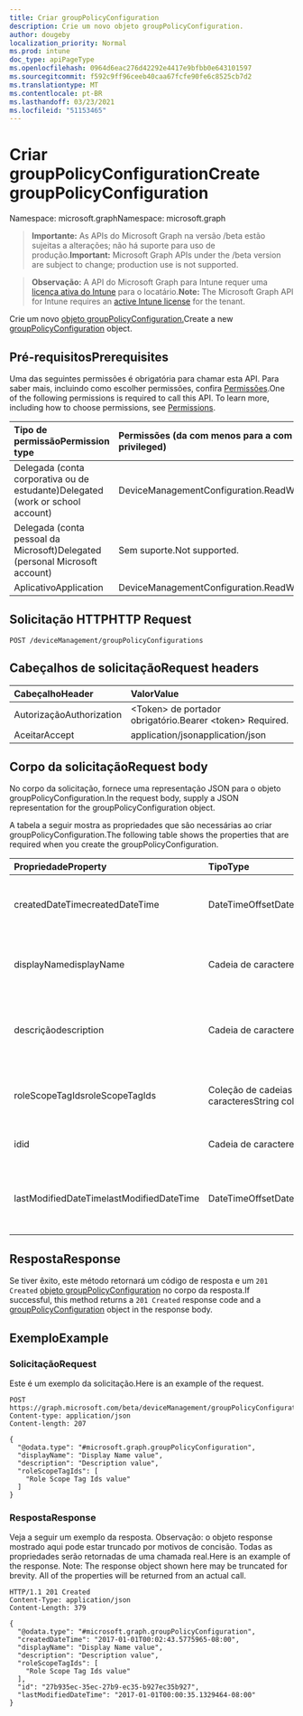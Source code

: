 ```yaml
---
title: Criar groupPolicyConfiguration
description: Crie um novo objeto groupPolicyConfiguration.
author: dougeby
localization_priority: Normal
ms.prod: intune
doc_type: apiPageType
ms.openlocfilehash: 0964d6eac276d42292e4417e9bfbb0e643101597
ms.sourcegitcommit: f592c9ff96ceeb40caa67fcfe90fe6c8525cb7d2
ms.translationtype: MT
ms.contentlocale: pt-BR
ms.lasthandoff: 03/23/2021
ms.locfileid: "51153465"
---
```

# <a name="create-grouppolicyconfiguration"></a><span data-ttu-id="e32ea-103">Criar groupPolicyConfiguration</span><span class="sxs-lookup"><span data-stu-id="e32ea-103">Create groupPolicyConfiguration</span></span>

<span data-ttu-id="e32ea-104">Namespace: microsoft.graph</span><span class="sxs-lookup"><span data-stu-id="e32ea-104">Namespace: microsoft.graph</span></span>

> <span data-ttu-id="e32ea-105">**Importante:** As APIs do Microsoft Graph na versão /beta estão sujeitas a alterações; não há suporte para uso de produção.</span><span class="sxs-lookup"><span data-stu-id="e32ea-105">**Important:** Microsoft Graph APIs under the /beta version are subject to change; production use is not supported.</span></span>

> <span data-ttu-id="e32ea-106">**Observação:** A API do Microsoft Graph para Intune requer uma [licença ativa do Intune](https://go.microsoft.com/fwlink/?linkid=839381) para o locatário.</span><span class="sxs-lookup"><span data-stu-id="e32ea-106">**Note:** The Microsoft Graph API for Intune requires an [active Intune license](https://go.microsoft.com/fwlink/?linkid=839381) for the tenant.</span></span>

<span data-ttu-id="e32ea-107">Crie um novo [objeto groupPolicyConfiguration.](../resources/intune-grouppolicy-grouppolicyconfiguration.md)</span><span class="sxs-lookup"><span data-stu-id="e32ea-107">Create a new [groupPolicyConfiguration](../resources/intune-grouppolicy-grouppolicyconfiguration.md) object.</span></span>

## <a name="prerequisites"></a><span data-ttu-id="e32ea-108">Pré-requisitos</span><span class="sxs-lookup"><span data-stu-id="e32ea-108">Prerequisites</span></span>
<span data-ttu-id="e32ea-p101">Uma das seguintes permissões é obrigatória para chamar esta API. Para saber mais, incluindo como escolher permissões, confira [Permissões](/graph/permissions-reference).</span><span class="sxs-lookup"><span data-stu-id="e32ea-p101">One of the following permissions is required to call this API. To learn more, including how to choose permissions, see [Permissions](/graph/permissions-reference).</span></span>

|<span data-ttu-id="e32ea-111">Tipo de permissão</span><span class="sxs-lookup"><span data-stu-id="e32ea-111">Permission type</span></span>|<span data-ttu-id="e32ea-112">Permissões (da com menos para a com mais privilégios)</span><span class="sxs-lookup"><span data-stu-id="e32ea-112">Permissions (from least to most privileged)</span></span>|
|:---|:---|
|<span data-ttu-id="e32ea-113">Delegada (conta corporativa ou de estudante)</span><span class="sxs-lookup"><span data-stu-id="e32ea-113">Delegated (work or school account)</span></span>|<span data-ttu-id="e32ea-114">DeviceManagementConfiguration.ReadWrite.All</span><span class="sxs-lookup"><span data-stu-id="e32ea-114">DeviceManagementConfiguration.ReadWrite.All</span></span>|
|<span data-ttu-id="e32ea-115">Delegada (conta pessoal da Microsoft)</span><span class="sxs-lookup"><span data-stu-id="e32ea-115">Delegated (personal Microsoft account)</span></span>|<span data-ttu-id="e32ea-116">Sem suporte.</span><span class="sxs-lookup"><span data-stu-id="e32ea-116">Not supported.</span></span>|
|<span data-ttu-id="e32ea-117">Aplicativo</span><span class="sxs-lookup"><span data-stu-id="e32ea-117">Application</span></span>|<span data-ttu-id="e32ea-118">DeviceManagementConfiguration.ReadWrite.All</span><span class="sxs-lookup"><span data-stu-id="e32ea-118">DeviceManagementConfiguration.ReadWrite.All</span></span>|

## <a name="http-request"></a><span data-ttu-id="e32ea-119">Solicitação HTTP</span><span class="sxs-lookup"><span data-stu-id="e32ea-119">HTTP Request</span></span>
<!-- {
  "blockType": "ignored"
}
-->
``` http
POST /deviceManagement/groupPolicyConfigurations
```

## <a name="request-headers"></a><span data-ttu-id="e32ea-120">Cabeçalhos de solicitação</span><span class="sxs-lookup"><span data-stu-id="e32ea-120">Request headers</span></span>
|<span data-ttu-id="e32ea-121">Cabeçalho</span><span class="sxs-lookup"><span data-stu-id="e32ea-121">Header</span></span>|<span data-ttu-id="e32ea-122">Valor</span><span class="sxs-lookup"><span data-stu-id="e32ea-122">Value</span></span>|
|:---|:---|
|<span data-ttu-id="e32ea-123">Autorização</span><span class="sxs-lookup"><span data-stu-id="e32ea-123">Authorization</span></span>|<span data-ttu-id="e32ea-124">&lt;Token&gt; de portador obrigatório.</span><span class="sxs-lookup"><span data-stu-id="e32ea-124">Bearer &lt;token&gt; Required.</span></span>|
|<span data-ttu-id="e32ea-125">Aceitar</span><span class="sxs-lookup"><span data-stu-id="e32ea-125">Accept</span></span>|<span data-ttu-id="e32ea-126">application/json</span><span class="sxs-lookup"><span data-stu-id="e32ea-126">application/json</span></span>|

## <a name="request-body"></a><span data-ttu-id="e32ea-127">Corpo da solicitação</span><span class="sxs-lookup"><span data-stu-id="e32ea-127">Request body</span></span>
<span data-ttu-id="e32ea-128">No corpo da solicitação, fornece uma representação JSON para o objeto groupPolicyConfiguration.</span><span class="sxs-lookup"><span data-stu-id="e32ea-128">In the request body, supply a JSON representation for the groupPolicyConfiguration object.</span></span>

<span data-ttu-id="e32ea-129">A tabela a seguir mostra as propriedades que são necessárias ao criar groupPolicyConfiguration.</span><span class="sxs-lookup"><span data-stu-id="e32ea-129">The following table shows the properties that are required when you create the groupPolicyConfiguration.</span></span>

|<span data-ttu-id="e32ea-130">Propriedade</span><span class="sxs-lookup"><span data-stu-id="e32ea-130">Property</span></span>|<span data-ttu-id="e32ea-131">Tipo</span><span class="sxs-lookup"><span data-stu-id="e32ea-131">Type</span></span>|<span data-ttu-id="e32ea-132">Descrição</span><span class="sxs-lookup"><span data-stu-id="e32ea-132">Description</span></span>|
|:---|:---|:---|
|<span data-ttu-id="e32ea-133">createdDateTime</span><span class="sxs-lookup"><span data-stu-id="e32ea-133">createdDateTime</span></span>|<span data-ttu-id="e32ea-134">DateTimeOffset</span><span class="sxs-lookup"><span data-stu-id="e32ea-134">DateTimeOffset</span></span>|<span data-ttu-id="e32ea-135">A data e a hora em que o objeto foi criado.</span><span class="sxs-lookup"><span data-stu-id="e32ea-135">The date and time the object was created.</span></span>|
|<span data-ttu-id="e32ea-136">displayName</span><span class="sxs-lookup"><span data-stu-id="e32ea-136">displayName</span></span>|<span data-ttu-id="e32ea-137">Cadeia de caracteres</span><span class="sxs-lookup"><span data-stu-id="e32ea-137">String</span></span>|<span data-ttu-id="e32ea-138">Nome fornecido pelo usuário para o objeto resource.</span><span class="sxs-lookup"><span data-stu-id="e32ea-138">User provided name for the resource object.</span></span>|
|<span data-ttu-id="e32ea-139">descrição</span><span class="sxs-lookup"><span data-stu-id="e32ea-139">description</span></span>|<span data-ttu-id="e32ea-140">Cadeia de caracteres</span><span class="sxs-lookup"><span data-stu-id="e32ea-140">String</span></span>|<span data-ttu-id="e32ea-141">O usuário forneceu a descrição do objeto resource.</span><span class="sxs-lookup"><span data-stu-id="e32ea-141">User provided description for the resource object.</span></span>|
|<span data-ttu-id="e32ea-142">roleScopeTagIds</span><span class="sxs-lookup"><span data-stu-id="e32ea-142">roleScopeTagIds</span></span>|<span data-ttu-id="e32ea-143">Coleção de cadeias de caracteres</span><span class="sxs-lookup"><span data-stu-id="e32ea-143">String collection</span></span>|<span data-ttu-id="e32ea-144">A lista de marcas de escopo para a configuração.</span><span class="sxs-lookup"><span data-stu-id="e32ea-144">The list of scope tags for the configuration.</span></span>|
|<span data-ttu-id="e32ea-145">id</span><span class="sxs-lookup"><span data-stu-id="e32ea-145">id</span></span>|<span data-ttu-id="e32ea-146">Cadeia de caracteres</span><span class="sxs-lookup"><span data-stu-id="e32ea-146">String</span></span>|<span data-ttu-id="e32ea-147">Chave da entidade.</span><span class="sxs-lookup"><span data-stu-id="e32ea-147">Key of the entity.</span></span>|
|<span data-ttu-id="e32ea-148">lastModifiedDateTime</span><span class="sxs-lookup"><span data-stu-id="e32ea-148">lastModifiedDateTime</span></span>|<span data-ttu-id="e32ea-149">DateTimeOffset</span><span class="sxs-lookup"><span data-stu-id="e32ea-149">DateTimeOffset</span></span>|<span data-ttu-id="e32ea-150">A data e a hora em que a entidade foi modificada pela última vez.</span><span class="sxs-lookup"><span data-stu-id="e32ea-150">The date and time the entity was last modified.</span></span>|



## <a name="response"></a><span data-ttu-id="e32ea-151">Resposta</span><span class="sxs-lookup"><span data-stu-id="e32ea-151">Response</span></span>
<span data-ttu-id="e32ea-152">Se tiver êxito, este método retornará um código de resposta e um `201 Created` [objeto groupPolicyConfiguration](../resources/intune-grouppolicy-grouppolicyconfiguration.md) no corpo da resposta.</span><span class="sxs-lookup"><span data-stu-id="e32ea-152">If successful, this method returns a `201 Created` response code and a [groupPolicyConfiguration](../resources/intune-grouppolicy-grouppolicyconfiguration.md) object in the response body.</span></span>

## <a name="example"></a><span data-ttu-id="e32ea-153">Exemplo</span><span class="sxs-lookup"><span data-stu-id="e32ea-153">Example</span></span>

### <a name="request"></a><span data-ttu-id="e32ea-154">Solicitação</span><span class="sxs-lookup"><span data-stu-id="e32ea-154">Request</span></span>
<span data-ttu-id="e32ea-155">Este é um exemplo da solicitação.</span><span class="sxs-lookup"><span data-stu-id="e32ea-155">Here is an example of the request.</span></span>
``` http
POST https://graph.microsoft.com/beta/deviceManagement/groupPolicyConfigurations
Content-type: application/json
Content-length: 207

{
  "@odata.type": "#microsoft.graph.groupPolicyConfiguration",
  "displayName": "Display Name value",
  "description": "Description value",
  "roleScopeTagIds": [
    "Role Scope Tag Ids value"
  ]
}
```

### <a name="response"></a><span data-ttu-id="e32ea-156">Resposta</span><span class="sxs-lookup"><span data-stu-id="e32ea-156">Response</span></span>
<span data-ttu-id="e32ea-p102">Veja a seguir um exemplo da resposta. Observação: o objeto response mostrado aqui pode estar truncado por motivos de concisão. Todas as propriedades serão retornadas de uma chamada real.</span><span class="sxs-lookup"><span data-stu-id="e32ea-p102">Here is an example of the response. Note: The response object shown here may be truncated for brevity. All of the properties will be returned from an actual call.</span></span>
``` http
HTTP/1.1 201 Created
Content-Type: application/json
Content-Length: 379

{
  "@odata.type": "#microsoft.graph.groupPolicyConfiguration",
  "createdDateTime": "2017-01-01T00:02:43.5775965-08:00",
  "displayName": "Display Name value",
  "description": "Description value",
  "roleScopeTagIds": [
    "Role Scope Tag Ids value"
  ],
  "id": "27b935ec-35ec-27b9-ec35-b927ec35b927",
  "lastModifiedDateTime": "2017-01-01T00:00:35.1329464-08:00"
}
```




